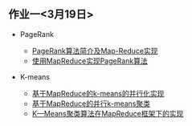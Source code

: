 ## 作业一<3月19日>
- PageRank
    - [PageRank算法简介及Map-Reduce实现](http://blog.jobbole.com/71431/)
    - [使用MapReduce实现PageRank算法](http://blog.csdn.net/u011955252/article/details/50535294)

- K-means
    - [基于MapReduce的k-means的并行化实现](http://blog.csdn.net/zhanghaodx082/article/details/21336437)
    - [基于MapReduce的并行k-means聚类](http://blog.csdn.net/baidu_35570545/article/details/72840734)
    - [K—Means聚类算法在MapReduce框架下的实现](http://www.fx361.com/page/2017/0121/621588.shtml)